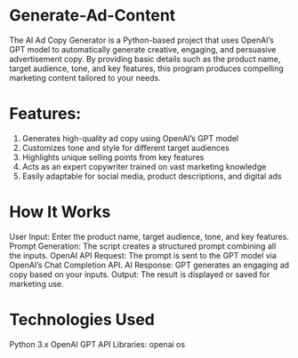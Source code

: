 # Generate-Ad-Content
The AI Ad Copy Generator is a Python-based project that uses OpenAI’s GPT model to automatically generate creative, engaging, and persuasive advertisement copy.
By providing basic details such as the product name, target audience, tone, and key features, this program produces compelling marketing content tailored to your needs.
# Features:
1) Generates high-quality ad copy using OpenAI’s GPT model
2) Customizes tone and style for different target audiences
3) Highlights unique selling points from key features
4) Acts as an expert copywriter trained on vast marketing knowledge
5) Easily adaptable for social media, product descriptions, and digital ads

# How It Works
User Input: Enter the product name, target audience, tone, and key features.
Prompt Generation: The script creates a structured prompt combining all the inputs.
OpenAI API Request: The prompt is sent to the GPT model via OpenAI’s Chat Completion API.
AI Response: GPT generates an engaging ad copy based on your inputs.
Output: The result is displayed or saved for marketing use.

# Technologies Used
Python 3.x
OpenAI GPT API
Libraries:
    openai
    os
